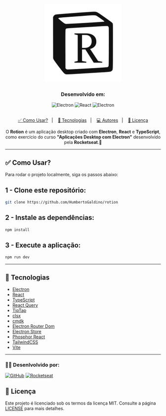<!DOCTYPE html>
<html lang="pt-BR">

<head>
  <meta charset="UTF-8">
  <meta name="viewport" content="width=device-width, initial-scale=1.0">
</head>

<body>

  <h1 align="center">
    <img alt="Logo do Projeto" title="Logo do Projeto" src="resources/icon.png" width="250px" />
  </h1>

  <h3 align="center">Desenvolvido em: </h3>

  <div align="center">
    <img alt="Electron" src="https://img.shields.io/badge/Electron-2B2E3A?style=for-the-badge&logo=electron&logoColor=9FEAF9">
    <img alt="React" src="https://img.shields.io/badge/React-20232A?style=for-the-badge&logo=react&logoColor=61DAFB">
    <img alt="Electron" src="https://img.shields.io/badge/TypeScript-007ACC?style=for-the-badge&logo=typescript&logoColor=white">     
  </div>

  <br>

  <p align="center">
    <a href="#como-usar">✅ Como Usar?</a>&nbsp;&nbsp;&nbsp;|&nbsp;&nbsp;&nbsp;
    <a href="#tecnologias">🚀 Tecnologias</a>&nbsp;&nbsp;&nbsp;|&nbsp;&nbsp;&nbsp;
    <a href="#autores">💻 Autores</a>&nbsp;&nbsp;&nbsp;|&nbsp;&nbsp;&nbsp;
    <a href="#licença">📝 Licença</a>
  </p>

  <p align="center">
    O <b>Rotion</b> é um aplicação desktop criado com <b>Electron</b>, <b>React</b> e <b>TypeScript</b>, como exercício do curso <b>"Aplicações Desktop com Electron"</b> desenvolvido pela <b>Rocketseat</b>.🚀
  </p>

  <hr />

  <h2 id="como-usar">✅ Como Usar?</h2>

  <p>Para rodar o projeto localmente, siga os passos abaixo:</p>


  
  ## 1 - Clone este repositório:
  ```bash
  git clone https://github.com/HumbertoGaldino/rotion
  ```

  ## 2 - Instale as dependências:

  ```bash
  npm install
  ```

  ## 3 - Execute a aplicação:
  
  ```bash
  npm run dev
  ```


  <hr />

  <h2 id="tecnologias">🚀 Tecnologias</h2>

  <ul>
    <li><a href="https://www.electronjs.org/pt/">Electron</a></li>
    <li><a href="https://pt-br.reactjs.org/">React</a></li>
    <li><a href="https://www.typescriptlang.org/">TypeScript</a></li>
    <li><a href="https://tanstack.com/query/v3/">React Query</a></li>
    <li><a href="https://tiptap.dev/">TipTap</a></li>
    <li><a href="https://github.com/lukeed/clsx">clsx</a></li>
    <li><a href="https://github.com/pacocoursey/cmdk">cmdk</a></li>
    <li><a href="https://github.com/daltonmenezes/electron-router-dom">Electron Router Dom</a></li>
    <li><a href="https://github.com/sindresorhus/electron-store">Electron Store</a></li>
    <li><a href="https://github.com/phosphor-icons/react">Phosphor React</a></li>
    <li><a href="https://tailwindcss.com/">TailwindCSS</a></li>
    <li><a href="https://vitejs.dev/">Vite</a></li>
  </ul>

  <hr />

  


 <h3>👨‍💻 Desenlvolvido por:</h3>
 
  [![GitHub](https://img.shields.io/badge/Humberto-%23483D8B?style=for-the-badge)](https://github.com/HumbertoGaldino)
  [![Rocketseat](https://img.shields.io/badge/Rocketseat-%237159c1?style=for-the-badge&logo=rocket&logoColor=white)](https://www.rocketseat.com.br/)

  <h2 id="licença">📝 Licença</h2>

  <p>Este projeto é licenciado sob os termos da licença MIT. Consulte a página <a href="./LICENSE">LICENSE</a> para mais detalhes.</p>

</body>

</html>
